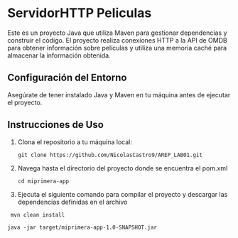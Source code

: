 # ServidorHTTP Peliculas

Este es un proyecto Java que utiliza Maven para gestionar dependencias y construir el código. El proyecto realiza conexiones HTTP a la API de OMDB para obtener información sobre películas y utiliza una memoria caché para almacenar la información obtenida.

## Configuración del Entorno

Asegúrate de tener instalado Java y Maven en tu máquina antes de ejecutar el proyecto.

## Instrucciones de Uso

1. Clona el repositorio a tu máquina local:

   ```
   git clone https://github.com/NicolasCastro9/AREP_LAB01.git
   ```
2. Navega hasta el directorio del proyecto donde se encuentra el pom.xml
   ```
   cd miprimera-app
   ```
3. Ejecuta el siguiente comando para compilar el proyecto y descargar las dependencias definidas en el archivo 
  ```
   mvn clean install
  ```

 ```
java -jar target/miprimera-app-1.0-SNAPSHOT.jar
 ```

   


